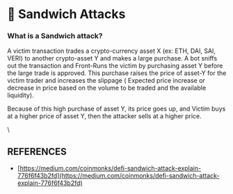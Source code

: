 # 🥪 Sandwich Attacks

### **What is a Sandwich attack?** <a href="#id-1edc" id="id-1edc"></a>

A victim transaction trades a crypto-currency asset X (ex: ETH, DAI, SAI, VERI) to another crypto-asset Y and makes a large purchase. A bot sniffs out the transaction and Front-Runs the victim by purchasing asset Y before the large trade is approved. This purchase raises the price of asset-Y for the victim trader and increases the slippage ( Expected price increase or decrease in price based on the volume to be traded and the available liquidity).

Because of this high purchase of asset Y, its price goes up, and Victim buys at a higher price of asset Y, then the attacker sells at a higher price.

\




## REFERENCES

* [https://medium.com/coinmonks/defi-sandwich-attack-explain-776f6f43b2fd](https://medium.com/coinmonks/defi-sandwich-attack-explain-776f6f43b2fd)
